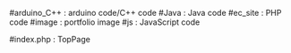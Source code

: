 #arduino_C++ : arduino code/C++ code
#Java : Java code
#ec_site : PHP code
#image : portfolio image
#js : JavaScript code

#index.php : TopPage<br>
